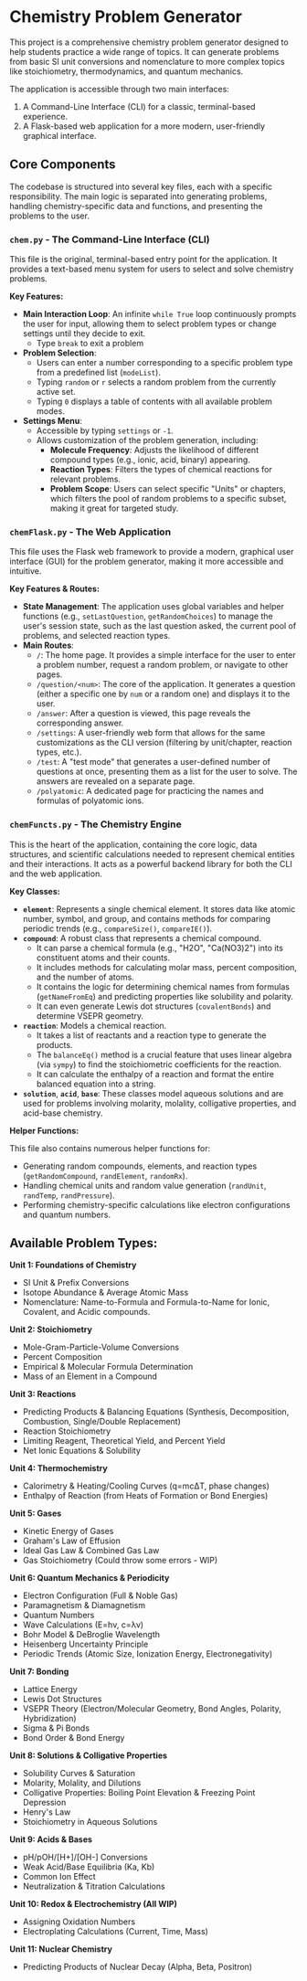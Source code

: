 # Chemistry Problem Generator

This project is a comprehensive chemistry problem generator designed to help students practice a wide range of topics. It can generate problems from basic SI unit conversions and nomenclature to more complex topics like stoichiometry, thermodynamics, and quantum mechanics.

The application is accessible through two main interfaces:
1.  A Command-Line Interface (CLI) for a classic, terminal-based experience.
2.  A Flask-based web application for a more modern, user-friendly graphical interface.

## Core Components

The codebase is structured into several key files, each with a specific responsibility. The main logic is separated into generating problems, handling chemistry-specific data and functions, and presenting the problems to the user.

### `chem.py` - The Command-Line Interface (CLI)

This file is the original, terminal-based entry point for the application. It provides a text-based menu system for users to select and solve chemistry problems.

**Key Features:**

*   **Main Interaction Loop**: An infinite `while True` loop continuously prompts the user for input, allowing them to select problem types or change settings until they decide to exit.
    * Type `break` to exit a problem
*   **Problem Selection**:
    *   Users can enter a number corresponding to a specific problem type from a predefined list (`modeList`).
    *   Typing `random` or `r` selects a random problem from the currently active set.
    *   Typing `0` displays a table of contents with all available problem modes.
*   **Settings Menu**:
    *   Accessible by typing `settings` or `-1`.
    *   Allows customization of the problem generation, including:
        *   **Molecule Frequency**: Adjusts the likelihood of different compound types (e.g., ionic, acid, binary) appearing.
        *   **Reaction Types**: Filters the types of chemical reactions for relevant problems.
        *   **Problem Scope**: Users can select specific "Units" or chapters, which filters the pool of random problems to a specific subset, making it great for targeted study.

### `chemFlask.py` - The Web Application

This file uses the Flask web framework to provide a modern, graphical user interface (GUI) for the problem generator, making it more accessible and intuitive.

**Key Features & Routes:**

*   **State Management**: The application uses global variables and helper functions (e.g., `setLastQuestion`, `getRandomChoices`) to manage the user's session state, such as the last question asked, the current pool of problems, and selected reaction types.
*   **Main Routes**:
    *   `/`: The home page. It provides a simple interface for the user to enter a problem number, request a random problem, or navigate to other pages.
    *   `/question/<num>`: The core of the application. It generates a question (either a specific one by `num` or a random one) and displays it to the user.
    *   `/answer`: After a question is viewed, this page reveals the corresponding answer.
    *   `/settings`: A user-friendly web form that allows for the same customizations as the CLI version (filtering by unit/chapter, reaction types, etc.).
    *   `/test`: A "test mode" that generates a user-defined number of questions at once, presenting them as a list for the user to solve. The answers are revealed on a separate page.
    *   `/polyatomic`: A dedicated page for practicing the names and formulas of polyatomic ions.

### `chemFuncts.py` - The Chemistry Engine

This is the heart of the application, containing the core logic, data structures, and scientific calculations needed to represent chemical entities and their interactions. It acts as a powerful backend library for both the CLI and the web application.

**Key Classes:**

*   **`element`**: Represents a single chemical element. It stores data like atomic number, symbol, and group, and contains methods for comparing periodic trends (e.g., `compareSize()`, `compareIE()`).
*   **`compound`**: A robust class that represents a chemical compound.
    *   It can parse a chemical formula (e.g., "H2O", "Ca(NO3)2") into its constituent atoms and their counts.
    *   It includes methods for calculating molar mass, percent composition, and the number of atoms.
    *   It contains the logic for determining chemical names from formulas (`getNameFromEq`) and predicting properties like solubility and polarity.
    *   It can even generate Lewis dot structures (`covalentBonds`) and determine VSEPR geometry.
*   **`reaction`**: Models a chemical reaction.
    *   It takes a list of reactants and a reaction type to generate the products.
    *   The `balanceEq()` method is a crucial feature that uses linear algebra (via `sympy`) to find the stoichiometric coefficients for the reaction.
    *   It can calculate the enthalpy of a reaction and format the entire balanced equation into a string.
*   **`solution`**, **`acid`**, **`base`**: These classes model aqueous solutions and are used for problems involving molarity, molality, colligative properties, and acid-base chemistry.

**Helper Functions:**

This file also contains numerous helper functions for:
*   Generating random compounds, elements, and reaction types (`getRandomCompound`, `randElement`, `randomRx`).
*   Handling chemical units and random value generation (`randUnit`, `randTemp`, `randPressure`).
*   Performing chemistry-specific calculations like electron configurations and quantum numbers.

## Available Problem Types:

**Unit 1: Foundations of Chemistry**
* SI Unit & Prefix Conversions
* Isotope Abundance & Average Atomic Mass
* Nomenclature: Name-to-Formula and Formula-to-Name for Ionic, Covalent, and Acidic compounds.
  
**Unit 2: Stoichiometry**
* Mole-Gram-Particle-Volume Conversions
* Percent Composition
* Empirical & Molecular Formula Determination
* Mass of an Element in a Compound
  
**Unit 3: Reactions**
* Predicting Products & Balancing Equations (Synthesis, Decomposition, Combustion, Single/Double Replacement)
* Reaction Stoichiometry
* Limiting Reagent, Theoretical Yield, and Percent Yield
* Net Ionic Equations & Solubility
  
**Unit 4: Thermochemistry**
* Calorimetry & Heating/Cooling Curves (q=mcΔT, phase changes)
* Enthalpy of Reaction (from Heats of Formation or Bond Energies)
  
**Unit 5: Gases**
* Kinetic Energy of Gases
* Graham's Law of Effusion
* Ideal Gas Law & Combined Gas Law
* Gas Stoichiometry (Could throw some errors - WIP)
  
**Unit 6: Quantum Mechanics & Periodicity**
* Electron Configuration (Full & Noble Gas)
* Paramagnetism & Diamagnetism
* Quantum Numbers
* Wave Calculations (E=hν, c=λν)
* Bohr Model & DeBroglie Wavelength
* Heisenberg Uncertainty Principle
* Periodic Trends (Atomic Size, Ionization Energy, Electronegativity)
  
**Unit 7: Bonding**
* Lattice Energy
* Lewis Dot Structures
* VSEPR Theory (Electron/Molecular Geometry, Bond Angles, Polarity, Hybridization)
* Sigma & Pi Bonds
* Bond Order & Bond Energy

**Unit 8: Solutions & Colligative Properties**
* Solubility Curves & Saturation
* Molarity, Molality, and Dilutions
* Colligative Properties: Boiling Point Elevation & Freezing Point Depression
* Henry's Law
* Stoichiometry in Aqueous Solutions

**Unit 9: Acids & Bases**
* pH/pOH/[H+]/[OH-] Conversions
* Weak Acid/Base Equilibria (Ka, Kb)
* Common Ion Effect
* Neutralization & Titration Calculations

**Unit 10: Redox & Electrochemistry (All WIP)**
* Assigning Oxidation Numbers
* Electroplating Calculations (Current, Time, Mass)

**Unit 11: Nuclear Chemistry**
* Predicting Products of Nuclear Decay (Alpha, Beta, Positron)


